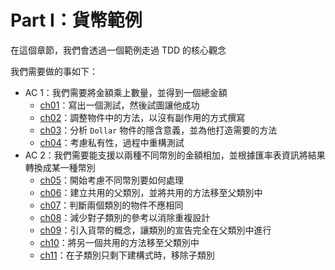 # Part I：貨幣範例

在這個章節，我們會透過一個範例走過 TDD 的核心觀念

我們需要做的事如下：
- AC 1：我們需要將金額乘上數量，並得到一個總金額
  - [ch01](https://github.com/moneychien19/tdd-javascript/blob/main/src/part1/ch01)：寫出一個測試，然後試圖讓他成功
  - [ch02](https://github.com/moneychien19/tdd-javascript/blob/main/src/part1/ch02)：調整物件中的方法，以沒有副作用的方式撰寫
  - [ch03](https://github.com/moneychien19/tdd-javascript/blob/main/src/part1/ch03)：分析 `Dollar` 物件的隱含意義，並為他打造需要的方法
  - [ch04](https://github.com/moneychien19/tdd-javascript/blob/main/src/part1/ch04)：考慮私有性，過程中重構測試
- AC 2：我們需要能支援以兩種不同幣別的金額相加，並根據匯率表資訊將結果轉換成某一種幣別
  - [ch05](https://github.com/moneychien19/tdd-javascript/blob/main/src/part1/ch05)：開始考慮不同幣別要如何處理
  - [ch06](https://github.com/moneychien19/tdd-javascript/blob/main/src/part1/ch06)：建立共用的父類別，並將共用的方法移至父類別中
  - [ch07](https://github.com/moneychien19/tdd-javascript/blob/main/src/part1/ch07)：判斷兩個類別的物件不應相同
  - [ch08](https://github.com/moneychien19/tdd-javascript/blob/main/src/part1/ch08)：減少對子類別的參考以消除重複設計
  - [ch09](https://github.com/moneychien19/tdd-javascript/blob/main/src/part1/ch09)：引入貨幣的概念，讓類別的宣告完全在父類別中進行
  - [ch10](https://github.com/moneychien19/tdd-javascript/blob/main/src/part1/ch10)：將另一個共用的方法移至父類別中
  - [ch11](https://github.com/moneychien19/tdd-javascript/blob/main/src/part1/ch11)：在子類別只剩下建構式時，移除子類別